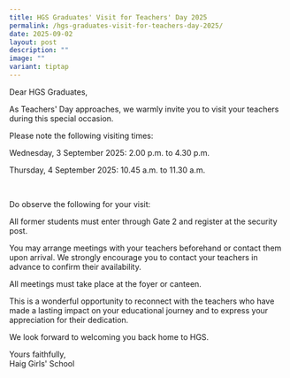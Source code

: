 ```yaml
---
title: HGS Graduates' Visit for Teachers' Day 2025
permalink: /hgs-graduates-visit-for-teachers-day-2025/
date: 2025-09-02
layout: post
description: ""
image: ""
variant: tiptap
---
```

<p>Dear HGS Graduates,</p>
<p></p>
<p>As Teachers' Day approaches, we warmly invite you to visit your teachers
during this special occasion.</p>
<p></p>
<p>Please note the following visiting times:</p>
<p>Wednesday, 3 September 2025: 2.00 p.m. to 4.30 p.m.</p>
<p>Thursday, 4 September 2025: 10.45 a.m. to 11.30 a.m.</p>
<p>&nbsp;</p>
<p>Do observe the following for your visit:</p>
<p>All former students must enter through Gate 2 and register at the security
post.</p>
<p>You may arrange meetings with your teachers beforehand or contact them
upon arrival. We strongly encourage you to contact your teachers in advance
to confirm their availability.</p>
<p>All meetings must take place at the foyer or canteen.</p>
<p>This is a wonderful opportunity to reconnect with the teachers who have
made a lasting impact on your educational journey and to express your appreciation
for their dedication.</p>
<p></p>
<p>We look forward to welcoming you back home to HGS.</p>
<p></p>
<p>Yours faithfully,
<br>Haig Girls' School</p>